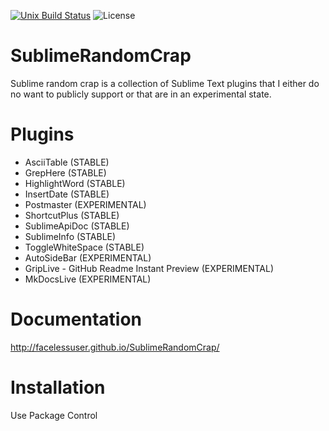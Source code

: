 [![Unix Build Status][travis-image]][travis-link]
![License][license-image]
# SublimeRandomCrap
Sublime random crap is a collection of Sublime Text plugins that I either do no want to publicly support or that are in an experimental state.

# Plugins
- AsciiTable (STABLE)
- GrepHere (STABLE)
- HighlightWord (STABLE)
- InsertDate (STABLE)
- Postmaster (EXPERIMENTAL)
- ShortcutPlus (STABLE)
- SublimeApiDoc (STABLE)
- SublimeInfo (STABLE)
- ToggleWhiteSpace (STABLE)
- AutoSideBar (EXPERIMENTAL)
- GripLive - GitHub Readme Instant Preview (EXPERIMENTAL)
- MkDocsLive (EXPERIMENTAL)

# Documentation
http://facelessuser.github.io/SublimeRandomCrap/

# Installation
Use Package Control

[travis-image]: https://img.shields.io/travis/facelessuser/SublimeRandomCrap/master.svg
[travis-link]: https://travis-ci.org/facelessuser/SublimeRandomCrap
[license-image]: https://img.shields.io/badge/license-MIT-blue.svg
